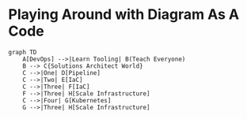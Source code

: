 # Playing Around with Diagram As A Code 

```mermaid
graph TD
    A[DevOps] -->|Learn Tooling| B(Teach Everyone)
    B --> C{Solutions Architect World}
    C -->|One| D[Pipeline]
    C -->|Two| E[IaC]
    C -->|Three| F[IaC]
    F -->|Three| H[Scale Infrastructure]
    C -->|Four| G[Kubernetes]
    G -->|Three| H[Scale Infrastructure]
```
  